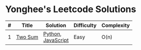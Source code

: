 # Yonghee's Leetcode Solutions

| # |                     Title                      |                                        Solution                                        | Difficulty | Complexity |
|---|------------------------------------------------|----------------------------------------------------------------------------------------|------------|------------|
| 1 | [Two Sum](https://leetcode.com/problems/two-sum/) | [Python](https://github.com/Yonghee9106/leetcode-solutions/blob/main/Python/0001_Two_Sum.py),<br/>[JavaScript](https://github.com/Yonghee9106/leetcode-solutions/blob/main/JavaScript/0001_Two_Sum.js) | Easy | O(n) |
